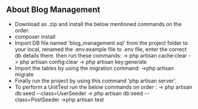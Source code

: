 
## About Blog Management

- Download as .zip and install the below mentioned commands on the order.
- composer install
- Import DB file named 'blog_management.sql' from the project folder to your local, renamed the .env.example file to .env file, enter the correct db details there. 
then run these commands:
   -> php artisan cache:clear
   -> php artisan config:clear
   -> php artisan key:generate
- Import the tables by using the migration command:
   ->php artisan migrate
- Finally run the project by using this command 'php artisan server'.
- To perform a UnitTest run the below commands on order : 
   -> php artisan db:seed --class=UserSeeder
   -> php artisan db:seed --class=PostSeeder
   ->php artisan test


